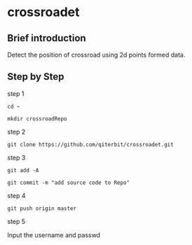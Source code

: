 # crossroadet
## Brief introduction
Detect the position of crossroad using 2d points formed data. 

## Step by Step
step 1

```cd ~```

```mkdir crossroadRepo```

step 2

```git clone https://github.com/qiterbit/crossroadet.git```

step 3

```git add -A```

```git commit -m "add source code to Repo"```
	 
step 4

```git push origin master```

step 5 

Input the username and passwd 	
